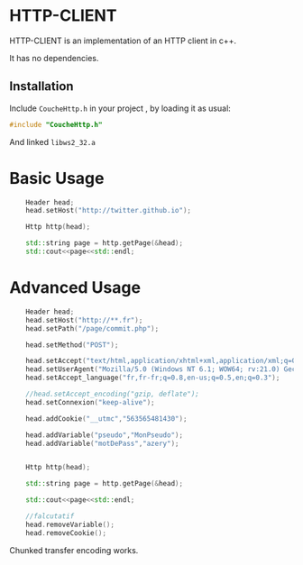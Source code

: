 # HTTP-CLIENT

HTTP-CLIENT is an implementation of an HTTP client in c++.

It has no dependencies.

## Installation


Include `CoucheHttp.h` in your project , by loading it as usual:

```c++
#include "CoucheHttp.h"
```

And linked `libws2_32.a`


Basic Usage
===============

```c++
	Header head;
	head.setHost("http://twitter.github.io");

	Http http(head);

	std::string page = http.getPage(&head);
	std::cout<<page<<std::endl;
```

Advanced Usage
===============

```c++
	Header head;
    head.setHost("http://**.fr");
    head.setPath("/page/commit.php");

    head.setMethod("POST");

    head.setAccept("text/html,application/xhtml+xml,application/xml;q=0.9,*//*;q=0.8");
    head.setUserAgent("Mozilla/5.0 (Windows NT 6.1; WOW64; rv:21.0) Gecko/20100101 Firefox/21.0");
    head.setAccept_language("fr,fr-fr;q=0.8,en-us;q=0.5,en;q=0.3");

    //head.setAccept_encoding("gzip, deflate");
    head.setConnexion("keep-alive");

    head.addCookie("__utmc","563565481430");

    head.addVariable("pseudo","MonPseudo");
    head.addVariable("motDePass","azery");


    Http http(head);

    std::string page = http.getPage(&head);

    std::cout<<page<<std::endl;

    //falcutatif
    head.removeVariable();
    head.removeCookie();
```

Chunked transfer encoding works.